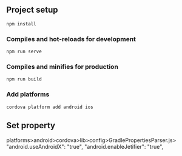 ## Project setup

```
npm install
```

### Compiles and hot-reloads for development

```
npm run serve
```

### Compiles and minifies for production

```
npm run build
```

### Add platforms

```
cordova platform add android ios
```

## Set property

platforms>android>cordova>lib>config>GradlePropertiesParser.js>
"android.useAndroidX": "true",
"android.enableJetifier": "true",
